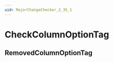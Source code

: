 ```yaml
---
uid: MajorChangeChecker_2_35_1
---
```


# CheckColumnOptionTag

## RemovedColumnOptionTag

<!-- Description, Properties, ... sections are auto-generated. -->
<!-- REPLACE ME AUTO-GENERATION -->

<!-- Uncomment to add extra details -->
<!--### Details-->

<!-- Uncomment to add example code -->
<!--### Example code-->
